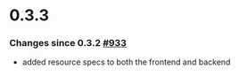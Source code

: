 # 0.3.3
### Changes since 0.3.2 [#933](https://github.com/Infisical/infisical/pull/933)
- added resource specs to both the frontend and backend

